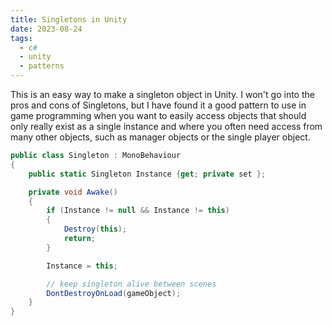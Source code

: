 ```yaml
---
title: Singletons in Unity
date: 2023-08-24
tags:
  - c#
  - unity
  - patterns
---
```


This is an easy way to make a singleton object in Unity. I won't go into the pros and cons of Singletons, but I have found it a good pattern to use in game programming when you want to easily access objects that should only really exist as a single instance and where you often need access from many other objects, such as manager objects or the single player object.

```csharp
public class Singleton : MonoBehaviour
{
    public static Singleton Instance {get; private set };

    private void Awake()
    {
        if (Instance != null && Instance != this)
        {
            Destroy(this);
            return;
        }

        Instance = this;

        // keep singleton alive between scenes
        DontDestroyOnLoad(gameObject);
    }
}
```
